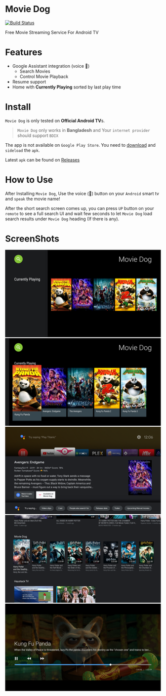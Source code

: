 # Movie Dog

[![Build Status](https://ratanparai.visualstudio.com/moviedog/_apis/build/status/moviedog?branchName=master)](https://ratanparai.visualstudio.com/moviedog/_build/latest?definitionId=3&branchName=master)

Free Movie Streaming Service For Android TV

# Features

- Google Assistant integration (voice :microphone:)
  - Search Movies
  - Control Movie Playback
- Resume support
- Home with **Currently Playing** sorted by last play time

# Install
`Movie Dog` is only tested on **Official Android TV**s.

> `Movie Dog` only works in **Bangladesh** and Your `internet provider` should support `BDIX`


The app is not available on `Google Play Store`. You need to [download](https://github.com/ratanparai/moviedog/releases) and `sideload` the `apk`.

Latest `apk` can be found on [Releases](https://github.com/ratanparai/moviedog/releases)


# How to Use

After Installing `Movie Dog`, Use the voice (:microphone:) button on your `Android` smart tv and `speak` the movie name!

After the short search screen comes up, you can press `UP` button on your `remote` to see a full search UI and wait few seconds to let `Movie Dog` load search results under `Movie Dog` heading (If there is any).


# ScreenShots

![Dashboard](https://github.com/ratanparai/moviedog/raw/master/.github/home.png)
![Dashboard Select](https://github.com/ratanparai/moviedog/raw/master/.github/home2.png)
![Search Short](https://github.com/ratanparai/moviedog/raw/master/.github/search-short.png)
![Search Full](https://raw.githubusercontent.com/ratanparai/moviedog/master/.github/search-full.png)
![Now Playing](https://raw.githubusercontent.com/ratanparai/moviedog/master/.github/nowplaying.png)
